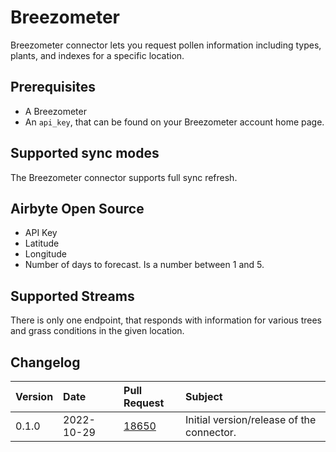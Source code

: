 # Breezometer

Breezometer connector lets you request pollen information including types, plants, and indexes for a specific location.

## Prerequisites
* A Breezometer
* An `api_key`, that can be found on your Breezometer account home page.

## Supported sync modes

The Breezometer connector supports full sync refresh.

## Airbyte Open Source

* API Key
* Latitude
* Longitude
* Number of days to forecast. Is a number between 1 and 5.

## Supported Streams

There is only one endpoint, that responds with information for various trees and grass conditions in the given location.


## Changelog

| Version | Date       | Pull Request                                             | Subject                                                                                                                                                |
|:--------|:-----------|:---------------------------------------------------------|:-------------------------------------------------------------------------------------------------------------------------------------------------------|
| 0.1.0   | 2022-10-29 | [18650](https://github.com/airbytehq/airbyte/pull/18650) | Initial version/release of the connector.